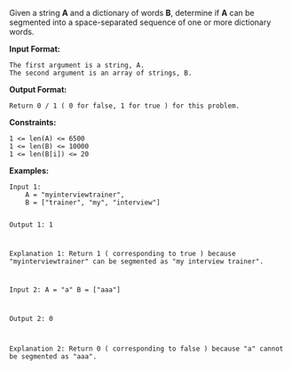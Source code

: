 <div class="markdown-content" id="problem-content">
<p>Given a string <strong>A</strong> and a dictionary of words <strong>B</strong>, determine if <strong>A</strong> can be segmented into a space-separated sequence of one or more dictionary words.</p>
<p><strong>Input Format:</strong></p>
<div class="highlighter-rouge"><pre class="highlight"><code>The first argument is a string, A.
The second argument is an array of strings, B.
</code></pre>
</div>
<p><strong>Output Format:</strong></p>
<div class="highlighter-rouge"><pre class="highlight"><code>Return 0 / 1 ( 0 for false, 1 for true ) for this problem.
</code></pre>
</div>
<p><strong>Constraints:</strong></p>
<div class="highlighter-rouge"><pre class="highlight"><code>1 &lt;= len(A) &lt;= 6500
1 &lt;= len(B) &lt;= 10000
1 &lt;= len(B[i]) &lt;= 20
</code></pre>
</div>
<p><strong>Examples:</strong></p>
<div class="highlighter-rouge"><pre class="highlight"><code>Input 1:
    A = "myinterviewtrainer",
    B = ["trainer", "my", "interview"]

Output 1:
    1

Explanation 1:
    Return 1 ( corresponding to true ) because "myinterviewtrainer" can be segmented as "my interview trainer".
    
Input 2:
    A = "a"
    B = ["aaa"]

Output 2:
    0

Explanation 2:
    Return 0 ( corresponding to false ) because "a" cannot be segmented as "aaa".
</code></pre>
</div>

</div>